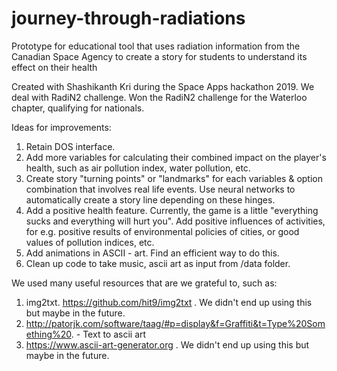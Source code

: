 # journey-through-radiations
Prototype for educational tool that uses radiation information from the Canadian Space Agency to create a story for students to understand its effect on their health

Created with Shashikanth Kri during the Space Apps hackathon 2019. We deal with RadiN2 challenge. Won the RadiN2 challenge for the Waterloo chapter, qualifying for nationals.

Ideas for improvements:
1. Retain DOS interface. 
2. Add more variables for calculating their combined impact on the player's health, such as air pollution index, water pollution, etc. 
3. Create story "turning points" or "landmarks" for each variables & option combination that involves real life events. Use neural networks to automatically create a story line depending on these hinges. 
4. Add a positive health feature. Currently, the game is a little "everything sucks and everything will hurt you". Add positive influences of activities, for e.g. positive results of environmental policies of cities, or good values of pollution indices, etc. 
5. Add animations in ASCII - art. Find an efficient way to do this. 
6. Clean up code to take music, ascii art as input from /data folder. 

We used many useful resources that are we grateful to, such as:
1. img2txt. https://github.com/hit9/img2txt . We didn't end up using this but maybe in the future.
2. http://patorjk.com/software/taag/#p=display&f=Graffiti&t=Type%20Something%20. - Text to ascii art
3. https://www.ascii-art-generator.org . We didn't end up using this but maybe in the future.
